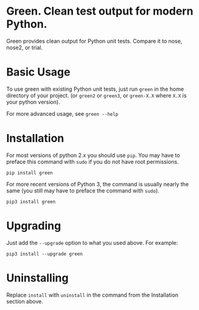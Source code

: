 Green.  Clean test output for modern Python.
=================================

Green provides clean output for Python unit tests.  Compare it to nose, nose2,
or trial.

Basic Usage
===========

To use green with existing Python unit tests, just run `green` in the home
directory of your project.  (or `green2` or `green3`, or `green-X.X` where
`X.X` is your python version).

For more advanced usage, see `green --help`

Installation
============

For most versions of python 2.x you should use `pip`.  You may have to preface
this command with `sudo` if you do not have root permissions.

    pip install green

For more recent versions of Python 3, the command is usually nearly the same
(you still may have to preface the command with `sudo`).

    pip3 install green


Upgrading
=========

Just add the `--upgrade` option to what you used above.  For example:

    pip3 install --upgrade green


Uninstalling
============

Replace `install` with `uninstall` in the command from the Installation section
above.
